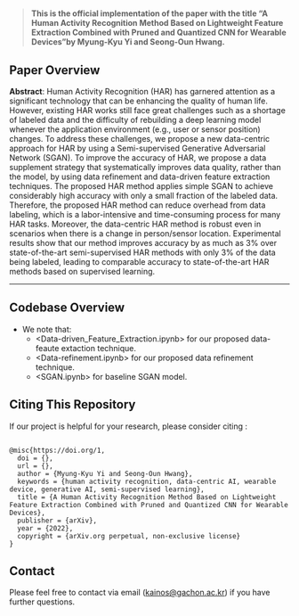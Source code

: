 # 


>**This is the official implementation of the paper with the title “A Human Activity Recognition Method Based on Lightweight Feature Extraction Combined with Pruned and Quantized CNN for Wearable Devices”by Myung-Kyu Yi and Seong-Oun Hwang.**

## Paper Overview

**Abstract**: Human Activity Recognition (HAR) has garnered attention as a significant technology that can be enhancing the quality of human life. However, existing HAR works still face great challenges such as a shortage of labeled data and the difficulty of rebuilding a deep learning model whenever the application environment (e.g., user or sensor position) changes. To address these challenges, we propose a new data-centric approach for HAR by using a Semi-supervised Generative Adversarial Network (SGAN). To improve the accuracy of HAR, we propose a data supplement strategy that systematically improves data quality, rather than the model, by using data refinement and data-driven feature extraction techniques. The proposed HAR method applies simple SGAN to achieve considerably high accuracy with only a small fraction of the labeled data. Therefore, the proposed HAR method can reduce overhead from data labeling, which is a labor-intensive and time-consuming process for many HAR tasks. Moreover, the data-centric HAR method is robust even in scenarios when there is a change in person/sensor location. Experimental results show that our method improves accuracy by as much as 3% over state-of-the-art semi-supervised HAR methods with only 3% of the data being labeled, leading to comparable accuracy to state-of-the-art HAR methods based on supervised learning.

---
## Codebase Overview
- We note that:
  - <Data-driven_Feature_Extraction.ipynb> for our proposed data-feaute extaction technique.
  - <Data-refinement.ipynb> for our proposed data refinement technique.
  - <SGAN.ipynb> for baseline SGAN model. 
  
## Citing This Repository

If our project is helpful for your research, please consider citing :

```

@misc{https://doi.org/1,
  doi = {},
  url = {},
  author = {Myung-Kyu Yi and Seong-Oun Hwang},
  keywords = {human activity recognition, data-centric AI, wearable device, generative AI, semi-supervised learning},
  title = {A Human Activity Recognition Method Based on Lightweight Feature Extraction Combined with Pruned and Quantized CNN for Wearable Devices},
  publisher = {arXiv},
  year = {2022},
  copyright = {arXiv.org perpetual, non-exclusive license}
}

```

## Contact

Please feel free to contact via email (<kainos@gachon.ac.kr>) if you have further questions.
